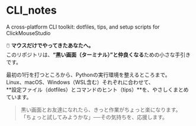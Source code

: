 # CLI_notes
A cross-platform CLI toolkit: dotfiles, tips, and setup scripts for ClickMouseStudio

🖱️ **マウスだけでやってきたあなたへ。**  
このリポジトリは、**“黒い画面（ターミナル）”と仲良くなる**ための小さな手引きです。

最初の1行を打つところから、Pythonの実行環境を整えるところまで。  
Linux、macOS、Windows（WSL含む）それぞれに合わせて、  
**設定ファイル（dotfiles）とコマンドのヒント（tips）**を、やさしくまとめています。

> 黒い画面とお友達になれたら、きっと作業がちょっと楽になります。  
> 「ちょっと試してみようかな」──その気持ちを、応援します。